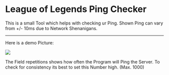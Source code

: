 # League of Legends Ping Checker

This is a small Tool which helps with checking ur Ping.
Shown Ping can vary from +/- 10ms due to Network Shenanigans.

---
Here is a demo Picture:

![](https://i.imgur.com/FOFyX4S.png)

The Field repetitions shows how often the Program will Ping the Server.
To check for consistency its best to set this Number high. (Max. 1000)
